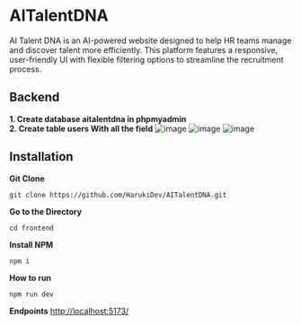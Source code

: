 # AITalentDNA
AI Talent DNA is an AI-powered website designed to help HR teams manage and discover talent more efficiently. This platform features a responsive, user-friendly UI with flexible filtering options to streamline the recruitment process.

## Backend 
**1. Create database aitalentdna in phpmyadmin** <br/>
**2. Create table users With all the field**
![image](https://i.ibb.co.com/ck6vcTX/Whats-App-Image-2024-12-13-at-02-22-59-96cad202.jpg)
![image](https://i.ibb.co.com/0yh36wk/Whats-App-Image-2024-12-13-at-02-22-59-6653623c.jpg)
![image](https://i.ibb.co.com/8cSN3ST/Whats-App-Image-2024-12-13-at-02-22-59-8a54ec51.jpg)

## Installation
**Git Clone**
```
git clone https://github.com/HarukiDev/AITalentDNA.git
```
**Go to the Directory**
```
cd frontend
```
**Install NPM**
```
npm i
```
**How to run**
```
npm run dev
```
**Endpoints**
[http://localhost:5173/](http://localhost:5173/)
